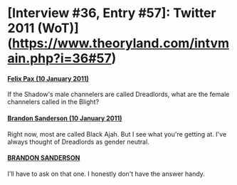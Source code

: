# [Interview #36, Entry #57]: Twitter 2011 (WoT)](https://www.theoryland.com/intvmain.php?i=36#57)

#### [Felix Pax (10 January 2011)](http://twitter.com/FelixPax/status/24532892717678592)

If the Shadow's male channelers are called Dreadlords, what are the female channelers called in the Blight?

#### [Brandon Sanderson (10 January 2011)](http://twitter.com/BrandSanderson/status/24536285821534208)

Right now, most are called Black Ajah. But I see what you're getting at. I've always thought of Dreadlords as gender neutral.

#### [BRANDON SANDERSON](http://twitter.com/BrandSanderson/status/24536346072719360)

I'll have to ask on that one. I honestly don't have the answer handy.

